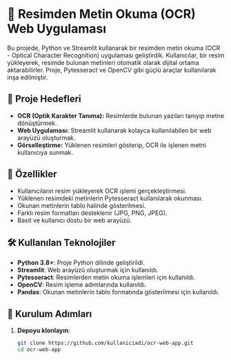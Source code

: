 # 📸 Resimden Metin Okuma (OCR) Web Uygulaması

Bu projede, Python ve Streamlit kullanarak bir resimden metin okuma (OCR - Optical Character Recognition) uygulaması geliştirdik. Kullanıcılar, bir resim yükleyerek, resimde bulunan metinleri otomatik olarak dijital ortama aktarabilirler. Proje, Pytesseract ve OpenCV gibi güçlü araçlar kullanılarak inşa edilmiştir.

## 🎯 Proje Hedefleri
- **OCR (Optik Karakter Tanıma):** Resimlerde bulunan yazıları tanıyıp metne dönüştürmek.
- **Web Uygulaması:** Streamlit kullanarak kolayca kullanılabilen bir web arayüzü oluşturmak.
- **Görselleştirme:** Yüklenen resimleri gösterip, OCR ile işlenen metni kullanıcıya sunmak.

## 🚀 Özellikler
- Kullanıcıların resim yükleyerek OCR işlemi gerçekleştirmesi.
- Yüklenen resimdeki metinlerin Pytesseract kullanılarak okunması.
- Okunan metinlerin tablo halinde gösterilmesi.
- Farklı resim formatları desteklenir (JPG, PNG, JPEG).
- Basit ve kullanıcı dostu bir web arayüzü.

## 🛠️ Kullanılan Teknolojiler
- **Python 3.8+**: Proje Python dilinde geliştirildi.
- **Streamlit**: Web arayüzü oluşturmak için kullanıldı.
- **Pytesseract**: Resimlerden metin okuma işlemleri için kullanıldı.
- **OpenCV**: Resim işleme adımlarında kullanıldı.
- **Pandas**: Okunan metinlerin tablo formatında gösterilmesi için kullanıldı.

## 📝 Kurulum Adımları

1. **Depoyu klonlayın**:
   ```bash
   git clone https://github.com/kullaniciadi/ocr-web-app.git
   cd ocr-web-app
